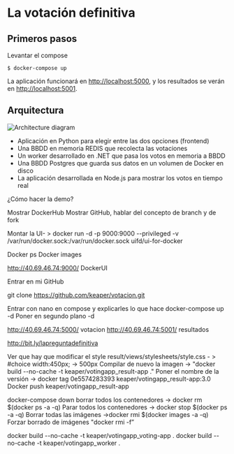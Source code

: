 La votación definitiva
=========

Primeros pasos
---------------



Levantar el compose

    $ docker-compose up

La aplicación funcionará en [http://localhost:5000](http://localhost:5000), y los resultados se verán en [http://localhost:5001](http://localhost:5001).

Arquitectura
-----

![Architecture diagram](architecture.png)

* Aplicación en Python para elegir entre las dos opciones (frontend) 
* Una BBDD en memoria REDIS que recolecta las votaciones 
* Un worker desarrollado en .NET que pasa los votos en memoria a BBDD
* Una BBDD Postgres que guarda sus datos en un volumen de Docker en disco
* La aplicación desarrollada en Node.js para mostrar los votos en tiempo real




¿Cómo hacer la demo?

Mostrar DockerHub
Mostrar GitHub, hablar del concepto de branch y de fork

Montar la UI- > docker run -d -p 9000:9000 --privileged -v /var/run/docker.sock:/var/run/docker.sock uifd/ui-for-docker

Docker ps
Docker images

http://40.69.46.74:9000/ DockerUI

Entrar en mi GitHub

git clone https://github.com/keaper/votacion.git

Entrar con nano en compose y explicarles lo que hace
docker-compose up -d
Poner en segundo plano -d

http://40.69.46.74:5000/ votacion
http://40.69.46.74:5001/ resultados

http://bit.ly/lapreguntadefinitiva


Ver que hay que modificar el style
result/views/stylesheets/style.css - > #choice width:450px; -> 500px
Compilar de nuevo la imagen -> "docker build --no-cache -t keaper/votingapp_result-app ."
Poner el nombre de la versión -> docker tag 0e5574283393 keaper/votingapp_result-app:3.0
Docker push keaper/votingapp_result-app




docker-compose down
borrar todos los contenedores -> docker rm $(docker ps -a -q)
Parar todos los contenedores -> docker stop $(docker ps -a -q)
Borrar todas las imágenes ->docker rmi $(docker images -a -q)
Forzar borrado de imágenes "docker rmi -f”

docker build --no-cache -t keaper/votingapp_voting-app .
docker build --no-cache -t keaper/votingapp_worker .
